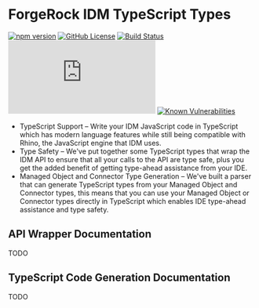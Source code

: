 # ForgeRock IDM TypeScript Types
[![npm version](https://img.shields.io/npm/v/@agiledigital/idm-ts-types.svg?style=flat)](https://www.npmjs.com/package/@agiledigital/idm-ts-types)
[![GitHub License](https://img.shields.io/github/license/agiledigital/idm-ts-types.svg)](https://github.com/agiledigital/idm-ts-types/blob/master/LICENSE)
[![Build Status](https://travis-ci.org/agiledigital/idm-ts-types.svg?branch=master)](https://travis-ci.org/agiledigital/idm-ts-types)
[![type-coverage](https://img.shields.io/badge/dynamic/json.svg?label=type-coverage&prefix=%E2%89%A5&suffix=%&query=$.typeCoverage.atLeast&uri=https%3A%2F%2Fraw.githubusercontent.com%2Fagiledigital%2Fidm-ts-types%2Fmaster%2Fpackage.json)](https://github.com/plantain-00/type-coverage)
[![Known Vulnerabilities](https://snyk.io/test/github/agiledigital/idm-ts-types/badge.svg?targetFile=package.json)](https://snyk.io/test/github/agiledigital/idm-ts-types?targetFile=package.json)
* TypeScript Support – Write your IDM JavaScript code in TypeScript which has modern language features while still being compatible with Rhino, the JavaScript engine that IDM uses.
* Type Safety – We've put together some TypeScript types that wrap the IDM API to ensure that all your calls to the API are type safe, plus you get the added benefit of getting type-ahead assistance from your IDE.
* Managed Object and Connector Type Generation – We've built a parser that can generate TypeScript types from your Managed Object and Connector types, this means that you can use your Managed Object or Connector types directly in TypeScript which enables IDE type-ahead assistance and type safety.

## API Wrapper Documentation
TODO

## TypeScript Code Generation Documentation
TODO